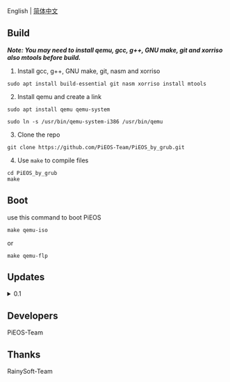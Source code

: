 English | [简体中文](README_zh.md)

## Build

<i><strong> Note: You may need to install qemu, gcc, g++, GNU make, git and xorriso also mtools before build.</strong></i>

1. Install gcc, g++, GNU make, git, nasm and xorriso

```bush
sudo apt install build-essential git nasm xorriso install mtools
```

2. Install qemu and create a link

```bush
sudo apt install qemu qemu-system

sudo ln -s /usr/bin/qemu-system-i386 /usr/bin/qemu
```

3. Clone the repo

```bush
git clone https://github.com/PiEOS-Team/PiEOS_by_grub.git
```

4. Use `make` to compile files

```bush
cd PiEOS_by_grub
make
```

## Boot

use this command to boot PiEOS


```
make qemu-iso
```

or

```
make qemu-flp
```

## Updates

<details>

<summary>0.1</summary>

- refactoring all the OS

</details>


## Developers

PiEOS-Team

## Thanks

RainySoft-Team

